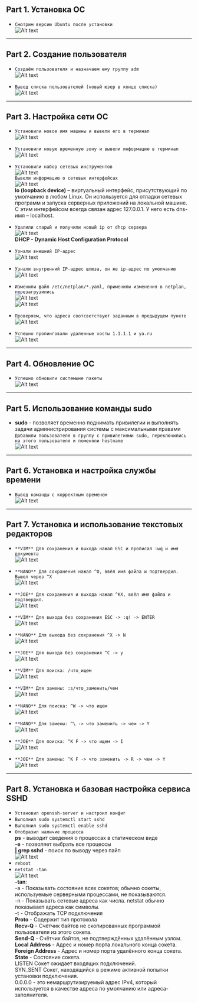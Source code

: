 ## Part 1. Установка ОС

- ``Смотрим версию Ubuntu после установки ``<br>
![Alt text](../misc/images/1.png "Optional Title")<br>


---

## Part 2. Создание пользователя
- ``Создаём пользователя и назначаем ему группу adm``<br>
![Alt text](../misc/images/2.png "Optional Title")<br>


- ``Вывод списка пользователей (новый юзер в конце списка)``<br>
![Alt text](../misc/images/22.png "Optional Title")<br>


---

## Part 3. Настройка сети ОС

- ``Установили новое имя машины и вывели его в терминал``<br>
![Alt text](../misc/images/31.png "Optional Title")<br>

- ``Установили новую временную зону и вывели информацию в терминал``<br>
![Alt text](../misc/images/32.png "Optional Title")<br>

- ``Установили набор сетевых инструментов``<br>
![Alt text](../misc/images/33.png "Optional Title")<br>
``Вывели информацию о сетевых интерфейсах``<br>
![Alt text](../misc/images/34.png "Optional Title")<br>
**lo (loopback device)** – виртуальный интерфейс, присутствующий по умолчанию в любом Linux. Он используется для отладки сетевых программ и запуска серверных приложений на локальной машине. С этим интерфейсом всегда связан адрес 127.0.0.1. У него есть dns-имя – localhost.

- ``Удалили старый и получили новый ip от dhcp сервера``<br>
![Alt text](../misc/images/36.png "Optional Title")<br>
**DHCP - Dynamic Host Configuration Protocol**

- ``Узнали внешний IP-адрес``<br>
![Alt text](../misc/images/38.png "Optional Title")<br>

- ``Узнали внутренний IP-адрес шлюза, он же ip-адрес по умолчанию``<br>
![Alt text](../misc/images/37.png "Optional Title")<br>

- ``Изменили файл /etc/netplan/*.yaml, применили изменения в netplan, перезагрузились``<br>
![Alt text](../misc/images/311.png "Optional Title")<br>
![Alt text](../misc/images/39.png "Optional Title")<br>
- ``Проверяем, что адреса соотсветствуют заданным в предыдущем пункте``<br>
![Alt text](../misc/images/310.png "Optional Title")<br>
- ``Успешно пропинговали удаленные хосты 1.1.1.1 и ya.ru``<br>
![Alt text](../misc/images/312.png "Optional Title")<br>

---

## Part 4. Обновление ОС
- ``Успешно обновили системыне пакеты``<br>
![Alt text](../misc/images/4.png "Optional Title")<br>

---

## Part 5. Использование команды sudo
- **sudo** - позволяет временно поднимать привилегии и выполнять задачи администрирования системы с максимальными правами<br>
``Добавили пользователя в группу с привилегиями sudo, переключились на этого пользователя и поменяли hostname``<br>
![Alt text](../misc/images/5.png "Optional Title")<br>

---

## Part 6. Установка и настройка службы времени
- ``Вывод команды с корректным временем``<br>
![Alt text](../misc/images/6.png "Optional Title")<br>

---

## Part 7. Установка и использование текстовых редакторов
- ``**VIM** Для сохранения и выхода нажал ESC и прописал :wq и имя документа``<br>
![Alt text](../misc/images/71.png "Optional Title")<br>
- ``**NANO** Для сохранения нажал ^O, ввёл имя файла и подтвердил. Вышел через ^X``<br>
![Alt text](../misc/images/72.png "Optional Title")<br>
- ``**JOE** Для сохранения и выхода нажал ^KX, ввёл имя файла и подтвердил.``<br>
![Alt text](../misc/images/73.png "Optional Title")<br>

- ``**VIM** Для выхода без сохранения ESC -> :q! -> ENTER``<br>
![Alt text](../misc/images/74.png "Optional Title")<br>
- ``**NANO** Для выхода без сохранения ^X -> N``<br>
![Alt text](../misc/images/75.png "Optional Title")<br>
- ``**JOE** Для выхода без сохранения ^C -> y``<br>
![Alt text](../misc/images/76.png "Optional Title")<br>
- ``**VIM** Для поиска: /что_ищем``<br>
![Alt text](../misc/images/77.png "Optional Title")<br>
- ``**VIM** Для замены: :s/что_заменить/чем``<br>
![Alt text](../misc/images/78.png "Optional Title")<br>
- ``**NANO** Для поиска: ^W -> что ищем``<br>
![Alt text](../misc/images/79.png "Optional Title")<br>
- ``**NANO** Для замены: ^\ -> что заменить -> чем -> Y``<br>
![Alt text](../misc/images/710.png "Optional Title")<br>
- ``**JOE** Для поиска: ^K F -> что ищем -> I``<br>
![Alt text](../misc/images/711.png "Optional Title")<br>
- ``**JOE** Для замены: ^K F -> что заменить -> R -> чем -> Y``<br>
![Alt text](../misc/images/712.png "Optional Title")<br>

---

## Part 8. Установка и базовая настройка сервиса SSHD
- ``Установил openssh-server и настроил конфиг``<br>
- ``Выполнил sudo systemctl start sshd``<br>
- ``Выполнил sudo systemctl enable sshd``<br>
- ``Отобразил наличие процесса``<br>
**ps** - выводит сведения о процессах в статическом виде<br>
**-e** - позволяет выбрать все процессы<br>
**| grep sshd** - поиск по выводу через пайп<br>
![Alt text](../misc/images/81.png "Optional Title")<br>
- ``reboot``<br>
- ``netstat -tan``<br>
![Alt text](../misc/images/82.png "Optional Title")<br>
**-tan**: <br>
-a -	Показывать состояние всех сокетов; обычно сокеты, используемые серверными процессами, не показываются.<br>
-n - Показывать сетевые адреса как числа. netstat обычно показывает адреса как символы.<br>
-t - Отображать TCP подключения<br>
**Proto** - Содержит тип протокола<br>
**Recv-Q** - Счётчик байтов не скопированных программой пользователя из этого сокета.<br>
**Send-Q** - Счётчик байтов, не подтверждённых удалённым узлом.<br>
**Local Address** - Адрес и номер порта локального конца сокета.<br>
**Foreign Address** - Адрес и номер порта удалённого конца сокета.<br>
**State** - Состояние сокета.<br> 
LISTEN Сокет ожидает входящих подключений.<br> 
SYN_SENT Сокет, находящийся в режиме активной попытки установки подключения.<br>
0.0.0.0 -  это немаршрутизируемый адрес IPv4, который используется в качестве адреса по умолчанию или адреса-заполнителя.